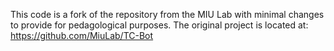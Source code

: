 This code is a fork of the repository from the MIU Lab with minimal changes to provide for pedagological purposes.
The original project is located at: https://github.com/MiuLab/TC-Bot

